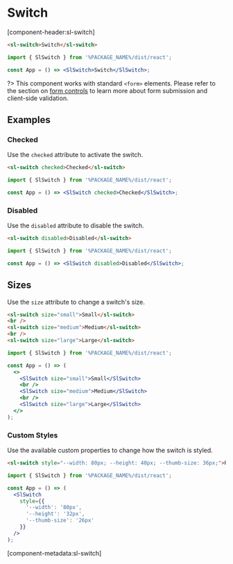 # Switch

[component-header:sl-switch]

```html preview
<sl-switch>Switch</sl-switch>
```

```jsx react
import { SlSwitch } from '%PACKAGE_NAME%/dist/react';

const App = () => <SlSwitch>Switch</SlSwitch>;
```

?> This component works with standard `<form>` elements. Please refer to the section on [form controls](/getting-started/form-controls) to learn more about form submission and client-side validation.

## Examples

### Checked

Use the `checked` attribute to activate the switch.

```html preview
<sl-switch checked>Checked</sl-switch>
```

```jsx react
import { SlSwitch } from '%PACKAGE_NAME%/dist/react';

const App = () => <SlSwitch checked>Checked</SlSwitch>;
```

### Disabled

Use the `disabled` attribute to disable the switch.

```html preview
<sl-switch disabled>Disabled</sl-switch>
```

```jsx react
import { SlSwitch } from '%PACKAGE_NAME%/dist/react';

const App = () => <SlSwitch disabled>Disabled</SlSwitch>;
```

## Sizes

Use the `size` attribute to change a switch's size.

```html preview
<sl-switch size="small">Small</sl-switch>
<br />
<sl-switch size="medium">Medium</sl-switch>
<br />
<sl-switch size="large">Large</sl-switch>
```

```jsx react
import { SlSwitch } from '%PACKAGE_NAME%/dist/react';

const App = () => (
  <>
    <SlSwitch size="small">Small</SlSwitch>
    <br />
    <SlSwitch size="medium">Medium</SlSwitch>
    <br />
    <SlSwitch size="large">Large</SlSwitch>
  </>
);
```

### Custom Styles

Use the available custom properties to change how the switch is styled.

```html preview
<sl-switch style="--width: 80px; --height: 40px; --thumb-size: 36px;">Really big</sl-switch>
```

```jsx react
import { SlSwitch } from '%PACKAGE_NAME%/dist/react';

const App = () => (
  <SlSwitch
    style={{
      '--width': '80px',
      '--height': '32px',
      '--thumb-size': '26px'
    }}
  />
);
```

[component-metadata:sl-switch]
